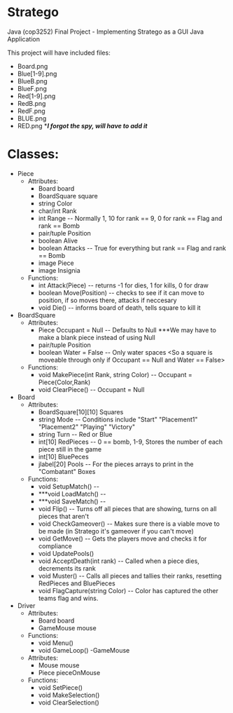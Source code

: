 # Stratego
Java (cop3252) Final Project - Implementing Stratego as a GUI Java Application

This project will have included files:
- Board.png
- Blue[1-9].png
- BlueB.png
- BlueF.png
- Red[1-9].png
- RedB.png
- RedF.png
- BLUE.png
- RED.png
****I forgot the spy, will have to add it***

# Classes: 
- Piece
  - Attributes:
    - Board board
    - BoardSquare square
    - string Color
    - char/int Rank
    - int Range -- Normally 1, 10 for rank == 9, 0 for rank == Flag and rank == Bomb
    - pair/tuple Position
    - boolean Alive
    - boolean Attacks -- True for everything but rank == Flag and rank == Bomb
    - image Piece
    - image Insignia
  - Functions:
    - int Attack(Piece) -- returns -1 for dies, 1 for kills, 0 for draw
    - boolean Move(Position) -- checks to see if it can move to position, if so moves there, attacks if neccesary
    - void Die() -- informs board of death, tells square to kill it
- BoardSquare
  - Attributes:
    - Piece Occupant = Null -- Defaults to Null ***We may have to make a blank piece instead of using Null
    - pair/tuple Position
    - boolean Water = False -- Only water spaces <So a square is moveable through only if Occupant == Null and Water == False>
  - Functions:
    - void MakePiece(int Rank, string Color) -- Occupant = Piece(Color,Rank)
    - void ClearPiece() -- Occupant = Null
- Board
  - Attributes:
    - BoardSquare[10][10] Squares
    - string Mode -- Conditions include "Start" "Placement1" "Placement2" "Playing" "Victory"
    - string Turn -- Red or Blue
    - int[10] RedPieces -- 0 == bomb, 1-9, Stores the number of each piece still in the game
    - int[10] BluePeces
    - jlabel[20] Pools -- For the pieces arrays to print in the "Combatant" Boxes
  - Functions:
    - void SetupMatch() --
    - ***void LoadMatch() --
    - ***void SaveMatch() --
    - void Flip() -- Turns off all pieces that are showing, turns on all pieces that aren't
    - void CheckGameover() -- Makes sure there is a viable move to be made (in Stratego it's gameover if you can't move)
    - void GetMove() -- Gets the players move and checks it for compliance 
    - void UpdatePools()
    - void AcceptDeath(int rank) -- Called when a piece dies, decrements its rank
    - void Muster() -- Calls all pieces and tallies their ranks, resetting RedPieces and BluePieces
    - void FlagCapture(string Color) -- Color has captured the other teams flag and wins.
- Driver
  - Attributes:
    - Board board
    - GameMouse mouse
  - Functions:
    - void Menu()
    - void GameLoop()
-GameMouse
  - Attributes:
    - Mouse mouse
    - Piece pieceOnMouse
  - Functions:
    - void SetPiece()
    - void MakeSelection()
    - void ClearSelection()
